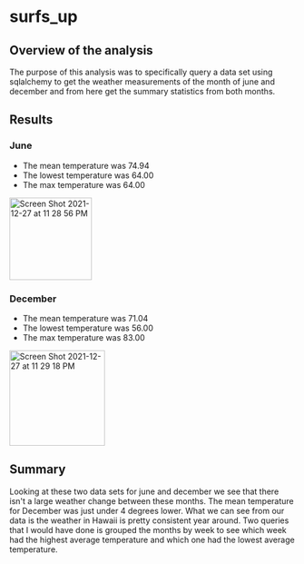# surfs_up

## Overview of the analysis

The purpose of this analysis was to specifically query a data set using sqlalchemy to get the weather measurements of the month of june and december and from here get the summary statistics from both months. 

## Results

### June
- The mean temperature was 74.94
- The lowest temperature was 64.00
- The max temperature was 64.00

<img width="145" alt="Screen Shot 2021-12-27 at 11 28 56 PM" src="https://user-images.githubusercontent.com/69704963/147528086-a96d4a16-839f-446a-8e7a-877b53420474.png">


### December 
- The mean temperature was 71.04
- The lowest temperature was 56.00
- The max temperature was 83.00

<img width="168" alt="Screen Shot 2021-12-27 at 11 29 18 PM" src="https://user-images.githubusercontent.com/69704963/147528111-549e583a-9555-4942-8d07-59d6eb1a0e24.png">

## Summary 

Looking at these two data sets for june and december we see that there isn't a large weather change between these months. The mean temperature for December was just under 4 degrees lower. What we can see from our data is the weather in Hawaii is pretty consistent year around. Two queries that I would have done is grouped the months by week to see which week had the highest average temperature and which one had the lowest average temperature. 
